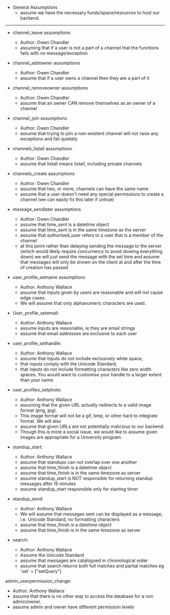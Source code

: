 - General Assumptions
  - assume we have the necessary funds/space/resources to host our backend.

---

- channel_leave assumptions
  - Author: Owen Chandler
  - assuming that if a user is not a part of a channel that the functions fails with no message/exception

- channel_addowner assumptions
  - Author: Owen Chandler
  - assume that if a user owns a channel then they are a part of it

- channel_removeowner assumptions
  - Author: Owen Chandler
  - assume that an owner CAN remove themselves as an owner of a channel

- channel_join assumptions
  - Author: Owen Chandler
  - assume that trying to join a non-existent channel will not raise any exceptions and fail quietely

- channels_listall assumptiosn
  - Author: Owen Chandler
  - assume that listall means listall, including private channels

- channels_create assumptions
  - Author: Owen Chandler
  - assume that two, or more, channels can have the same name
  - assume that a user doesn't need any special permissions to create a channel (we can easily fix 
    this later if untrue)

- message_sendlater assumptions
  - Author: Owen Chandler
  - assume that time_sent is a datetime object
  - assume that time_sent is in the same timezone as the server
  - assume that authorised_user refers to a user that is a member of the channel
  - at this point rather than delaying sending the message to the server (which would likely require
    concurrency to avoid slowing everything down) we will just send the message with the set time
    and assume that messages will only be shown on the client at and after the time of creation has
    passed

- user_profile_setname assumptions
  - Author: Anthony Wallace
  - assume that inputs given by users are reasonable and will not cause edge cases. 
  - We will assume that only alphanumeric characters are used. 

- User_profile_setemail:
  - Author: Anthony Wallace
  - assume inputs are reasonable, ie they are email strings
  - assume that email addresses are exclusive to each user

- user_profile_sethandle:
  - Author: Anthony Wallace
  - assume that inputs do not include exclusively white space, 
  - that inputs comply with the Unicode Standard, 
  - that inputs do not include formatting characters like zero width spaces. You would want to customise your handle to a larger extent than your name.

- user_profiles_setphoto:
  - Author: Anthony Wallace
  - assuming that the given URL actually redirects to a valid image format (png, jpg). 
  - This image format will not be a gif, bmp, or other hard to integrate format. We will also 
  - assume that given URLs are not potentially malicious to our backend. 
  - Though this is more a social issue, we would like to assume given images are appropriate for a University program.

- standup_start:
  - Author: Anthony Wallace
  - assume that standups can not overlap over one another
  - assume that time_finish is a datetime object
  - assume that time_finish is in the same timezone as server
  - assume standup_start is NOT responsible for returning standup messages after 15 minutes
  - assume standup_start responsible only for starting timer
  
- standup_send:
  - Author: Anthony Wallace
  - We will assume that messages sent can be displayed as a message, i.e. Unicode Standard, no formatting characters
  - assume that time_finish is a datetime object
  - assume that time_finish is in the same timezone as server

- search:
  - Author: Anthony Wallace
  - Assume the Unicode Standard
  - assume that messages are catalogued in chronological order
  - assume that search returns both full matches and partial matches eg 'set' = ["setQuery"]

admin_userpermission_change:
  - Author: Anthony Wallace
  - assume that there is no other way to access the database for a non admin/owner.
  - assume admin and owner have different permission levels
